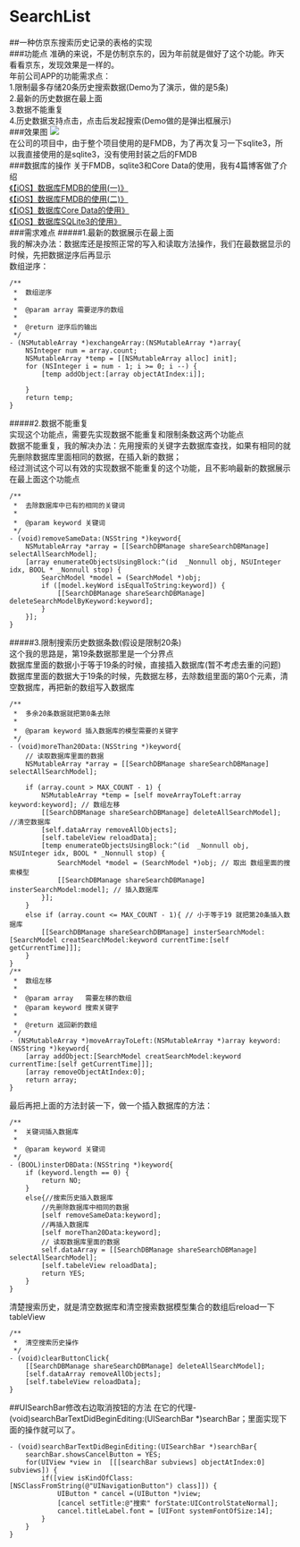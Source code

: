 # SearchList
##一种仿京东搜索历史记录的表格的实现<br>
###功能点
准确的来说，不是仿制京东的，因为年前就是做好了这个功能。昨天看看京东，发现效果是一样的。<br>
年前公司APP的功能需求点：<br>
1.限制最多存储20条历史搜索数据(Demo为了演示，做的是5条)<br>
2.最新的历史数据在最上面<br>
3.数据不能重复<br>
4.历史数据支持点击，点击后发起搜索(Demo做的是弹出框展示)<br>
###效果图
![](https://github.com/zhuming3834/SearchList/blob/master/SL.gif)<br>
在公司的项目中，由于整个项目使用的是FMDB，为了再次复习一下sqlite3，所以我直接使用的是sqlite3，没有使用封装之后的FMDB<br>
###数据库的操作
关于FMDB，sqlite3和Core Data的使用，我有4篇博客做了介绍<br>
[《【iOS】数据库FMDB的使用(一)》](http://blog.csdn.net/zhuming3834/article/details/50388097)<br>
[《【iOS】数据库FMDB的使用(二)》](http://blog.csdn.net/zhuming3834/article/details/50392887)<br>
[《【iOS】数据库Core Data的使用》](http://blog.csdn.net/zhuming3834/article/details/50442579)<br>
[《【iOS】数据库SQLite3的使用》](http://blog.csdn.net/zhuming3834/article/details/50455597)<br>
###需求难点
#####1.最新的数据展示在最上面<br>
我的解决办法：数据库还是按照正常的写入和读取方法操作，我们在最数据显示的时候，先把数据逆序后再显示<br>
数组逆序：<br>
```OC
/**
 *  数组逆序
 *
 *  @param array 需要逆序的数组
 *
 *  @return 逆序后的输出
 */
- (NSMutableArray *)exchangeArray:(NSMutableArray *)array{
    NSInteger num = array.count;
    NSMutableArray *temp = [[NSMutableArray alloc] init];
    for (NSInteger i = num - 1; i >= 0; i --) {
        [temp addObject:[array objectAtIndex:i]];
        
    }
    return temp;
}
```
#####2.数据不能重复<br>
实现这个功能点，需要先实现数据不能重复和限制条数这两个功能点<br>
数据不能重复，我的解决办法：先用搜索的关键字去数据库查找，如果有相同的就先删除数据库里面相同的数据，在插入新的数据；<br>
经过测试这个可以有效的实现数据不能重复的这个功能，且不影响最新的数据展示在最上面这个功能点<br>
```OC
/**
 *  去除数据库中已有的相同的关键词
 *
 *  @param keyword 关键词
 */
- (void)removeSameData:(NSString *)keyword{
    NSMutableArray *array = [[SearchDBManage shareSearchDBManage] selectAllSearchModel];
    [array enumerateObjectsUsingBlock:^(id  _Nonnull obj, NSUInteger idx, BOOL * _Nonnull stop) {
        SearchModel *model = (SearchModel *)obj;
        if ([model.keyWord isEqualToString:keyword]) {
            [[SearchDBManage shareSearchDBManage] deleteSearchModelByKeyword:keyword];
        }
    }];
}
```
#####3.限制搜索历史数据条数(假设是限制20条)<br>
这个我的思路是，第19条数据那里是一个分界点<br>
数据库里面的数据小于等于19条的时候，直接插入数据库(暂不考虑去重的问题)<br>
数据库里面的数据大于19条的时候，先数据左移，去除数组里面的第0个元素，清空数据库，再把新的数组写入数据库<br>
```OC
/**
 *  多余20条数据就把第0条去除
 *
 *  @param keyword 插入数据库的模型需要的关键字
 */
- (void)moreThan20Data:(NSString *)keyword{
    // 读取数据库里面的数据
    NSMutableArray *array = [[SearchDBManage shareSearchDBManage] selectAllSearchModel];
    
    if (array.count > MAX_COUNT - 1) {
        NSMutableArray *temp = [self moveArrayToLeft:array keyword:keyword]; // 数组左移
        [[SearchDBManage shareSearchDBManage] deleteAllSearchModel]; //清空数据库
        [self.dataArray removeAllObjects];
        [self.tabeleView reloadData];
        [temp enumerateObjectsUsingBlock:^(id  _Nonnull obj, NSUInteger idx, BOOL * _Nonnull stop) {
            SearchModel *model = (SearchModel *)obj; // 取出 数组里面的搜索模型
            [[SearchDBManage shareSearchDBManage] insterSearchModel:model]; // 插入数据库
        }];
    }
    else if (array.count <= MAX_COUNT - 1){ // 小于等于19 就把第20条插入数据库
        [[SearchDBManage shareSearchDBManage] insterSearchModel:[SearchModel creatSearchModel:keyword currentTime:[self getCurrentTime]]];
    }
}
/**
 *  数组左移
 *
 *  @param array   需要左移的数组
 *  @param keyword 搜索关键字
 *
 *  @return 返回新的数组
 */
- (NSMutableArray *)moveArrayToLeft:(NSMutableArray *)array keyword:(NSString *)keyword{
    [array addObject:[SearchModel creatSearchModel:keyword currentTime:[self getCurrentTime]]];
    [array removeObjectAtIndex:0];
    return array;
}
```
最后再把上面的方法封装一下，做一个插入数据库的方法：<br>
```OC
/**
 *  关键词插入数据库
 *
 *  @param keyword 关键词
 */
- (BOOL)insterDBData:(NSString *)keyword{
    if (keyword.length == 0) {
        return NO;
    }
    else{//搜索历史插入数据库
        //先删除数据库中相同的数据
        [self removeSameData:keyword];
        //再插入数据库
        [self moreThan20Data:keyword];
        // 读取数据库里面的数据
        self.dataArray = [[SearchDBManage shareSearchDBManage] selectAllSearchModel];
        [self.tabeleView reloadData];
        return YES;
    }
}
```
清楚搜索历史，就是清空数据库和清空搜索数据模型集合的数组后reload一下tableView<br>
```OC
/**
 *  清空搜索历史操作
 */
- (void)clearButtonClick{
    [[SearchDBManage shareSearchDBManage] deleteAllSearchModel];
    [self.dataArray removeAllObjects];
    [self.tabeleView reloadData];
}
```

##UISearchBar修改右边取消按钮的方法
在它的代理- (void)searchBarTextDidBeginEditing:(UISearchBar *)searchBar；里面实现下面的操作就可以了。<br>
```OC
- (void)searchBarTextDidBeginEditing:(UISearchBar *)searchBar{
    searchBar.showsCancelButton = YES;
    for(UIView *view in  [[[searchBar subviews] objectAtIndex:0] subviews]) {
        if([view isKindOfClass:[NSClassFromString(@"UINavigationButton") class]]) {
            UIButton * cancel =(UIButton *)view;
            [cancel setTitle:@"搜索" forState:UIControlStateNormal];
            cancel.titleLabel.font = [UIFont systemFontOfSize:14];
        }
    }
}
```




